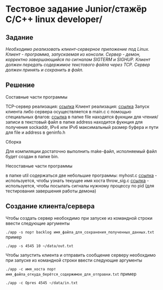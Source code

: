 
# Тестовое задание Junior/стажёр C/C++ linux developer/
## Задание
*Необходимо реализовать клиент-серверное приложение под Linux. 
Клиент - программа, запускаемая из консоли. 
Сервер - демон, корректно завершающийся по сигналам SIGTERM и SIGHUP. 
Клиент должен передать содержимое текстового файла через TCP. 
Сервер должен принять и сохранить в файл.* 
## Решение
Составные части программы

TCP-сервер реализация: [ссылка](https://github.com/mamkad/imaqliq_tasks/tree/main/tcp_server)
Клиент реализация: [ссылка](https://github.com/mamkad/imaqliq_tasks/tree/main/client)
Запуск клиента либо сервера осуществляется в main.c с помощью специальных флагов: [ссылка](https://github.com/mamkad/imaqliq_tasks/blob/main/main.c)
в папке file находятся фукнции для чтения/записи в текстовый файл
в папке address находится фукнция для получения sockaddr, IPv4 или IPv6
максимальный размер буфера и пути для file и address в geninfo.h [](https://github.com/mamkad/imaqliq_tasks/blob/main/geninfo.h)

Сборка 

Для компиляции достаточно выполнить make-файл, исполняемый файл будет создан в папке bin. 

Несоставные части программы

в папке util содержаться две небольшие программы:
myhost.c [ссылка](https://github.com/mamkad/imaqliq_tasks/blob/main/util/myhost.c) - используется, чтобы узнать текущее имя хоста
throw_sig.c [ссылка](https://github.com/mamkad/imaqliq_tasks/blob/main/util/throw_sig.c) - используется, чтобы посылать сигналы нужному процессу по pid (для тестирования завершения работы демона)

## Создание клиента/сервера
Чтобы создать сервер необохдимо при запуске из командной строки ввести следующие аргументы

`./app -s порт backlog имя_файла_для_сохранения_полученных_данных.txt`
пример

`./app -s 4545 10 ~/data/out.txt`

Чтобы запустить клиента и отправить сообщение серверу необохдимо при запуске из командной строки ввести следующие аргументы

`./app -c имя_хоста порт имя_файла_откуда_берётся_содержимое_для_отправки.txt`
пример

`./app -c Opres 4545 ~/data/in.txt`
